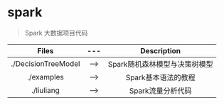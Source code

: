# spark
> Spark 大数据项目代码

| Files| --- | Description| 
| :---:|:---:|:---:|
|./DecisionTreeModel| --> |Spark随机森林模型与决策树模型|
|./examples         | --> |Spark基本语法的教程|
|./liuliang         | --> |Spark流量分析代码|
